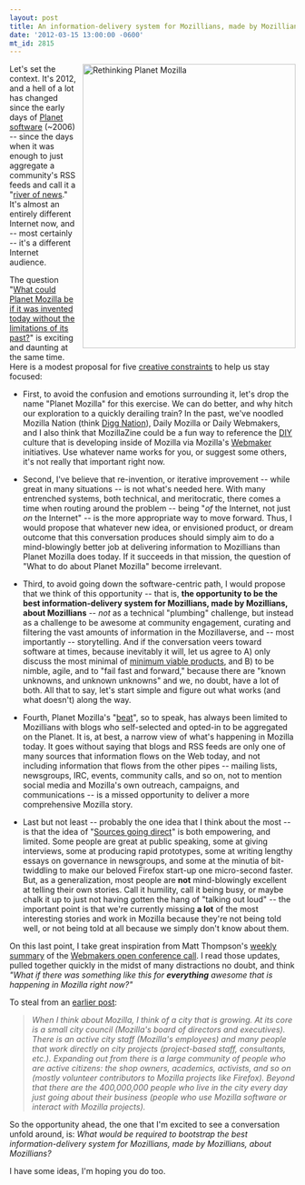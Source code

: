 ```yaml
---
layout: post
title: An information-delivery system for Mozillians, made by Mozillians, about Mozillians
date: '2012-03-15 13:00:00 -0600'
mt_id: 2815
---
```

<div style="float: right; margin: 0 0 10px 10px;"><a href="http://www.flickr.com/photos/phillipadsmith/6500079041/" title="Rethinking Planet Mozilla by phillipadsmith, on Flickr"><img src="http://farm8.staticflickr.com/7020/6500079041_d9aa4daf0b.jpg" width="375" height="500" alt="Rethinking Planet Mozilla"></a></div>

Let's set the context. It's 2012, and a hell of a lot has changed since the early days of [Planet software](http://www.planetplanet.org/) (~2006) -- since the days when it was enough to just aggregate a community's RSS feeds and call it a "[river of news](http://scripting.com/stories/2009/09/02/isRiverOfNewsEnough.html)." It's almost an entirely different Internet now, and -- most certainly -- it's a different Internet audience.

The question "[What could Planet Mozilla be if it was invented today without the limitations of its past?](http://www.phillipadsmith.com/2012/03/is-it-time-to-throw-out-the-planet-with-the-universe.html)" is exciting and daunting at the same time. Here is a modest proposal for five [creative constraints](https://encrypted.google.com/search?hl=en&q=creative%20constraints) to help us stay focused:

* First, to avoid the confusion and emotions surrounding it, let's drop the name "Planet Mozilla" for this exercise. We can do better, and why hitch our exploration to a quickly derailing train? In the past, we've noodled Mozilla Nation (think [Digg Nation](http://revision3.com/diggnation/)), Daily Mozilla or Daily Webmakers, and I also think that MozillaZine could be a fun way to reference the [DIY](https://en.wikipedia.org/wiki/DIY) culture that is developing inside of Mozilla via Mozilla's [Webmaker](https://wiki.mozilla.org/Webmakers/Community_Calls) initiatives. Use whatever name works for you, or suggest some others, it's not really that important right now.

* Second, I've believe that re-invention, or iterative improvement -- while great in many situations -- is not what's needed here. With many entrenched systems, both technical, and meritocratic, there comes a time when routing around the problem -- being "_of_ the Internet, not just _on_ the Internet" -- is the more appropriate way to move forward. Thus, I would propose that whatever new idea, or envisioned product, or dream outcome that this conversation produces should simply aim to do a mind-blowingly better job at delivering information to Mozillians than Planet Mozilla does today. If it succeeds in that mission, the question of "What to do about Planet Mozilla" become irrelevant.

* Third, to avoid going down the software-centric path, I would propose that we think of this opportunity -- that is, **the opportunity to be the best information-delivery system for Mozillians, made by Mozillians, about Mozillians** -- _not_ as a technical "plumbing" challenge, but instead as a challenge to be awesome at community engagement, curating and filtering the vast amounts of information in the Mozillaverse, and -- most importantly -- storytelling. And if the conversation veers toward software at times, because inevitably it will, let us agree to A) only discuss the most minimal of [minimum viable products](https://en.wikipedia.org/wiki/Minimum_viable_product), and B) to be nimble, agile, and to "fail fast and forward," because there are "known unknowns, and unknown unknowns" and we, no doubt, have a lot of both. All that to say, let's start simple and figure out what works (and what doesn't) along the way.

* Fourth, Planet Mozilla's "[beat](https://en.wikipedia.org/wiki/Beat_reporting)", so to speak, has always been limited to Mozillians with blogs who self-selected and opted-in to be aggregated on the Planet. It is, at best, a narrow view of what's happening in Mozilla today. It goes without saying that blogs and RSS feeds are only one of many sources that information flows on the Web today, and not including information that flows from the other pipes -- mailing lists, newsgroups, IRC, events, community calls, and so on, not to mention social media and Mozilla's own outreach, campaigns, and communications -- is a missed opportunity to deliver a more comprehensive Mozilla story.

* Last but not least -- probably the one idea that I think about the most -- is that the idea of "[Sources going direct](http://scripting.com/opmlHowto/dave/hyperCamp/sourcesGoDirect/)" is both empowering, and limited. Some people are great at public speaking, some at giving interviews, some at producing rapid prototypes, some at writing lengthy essays on governance in newsgroups, and some at the minutia of bit-twiddling to make our beloved Firefox start-up one micro-second faster. But, as a generalization, most people are **not** mind-blowingly excellent at telling their own stories. Call it humility, call it being busy, or maybe chalk it up to just not having gotten the hang of "talking out loud" -- the important point is that we're currently missing **a lot** of the most interesting stories and work in Mozilla because they're not being told well, or not being told at all because we simply don't know about them.

On this last point, I take great inspiration from Matt Thompson's [weekly summary](http://openmatt.org/2012/03/08/weekly_update_mar6/) of the [Webmakers open conference call](http://scripting.com/opmlHowto/dave/hyperCamp/sourcesGoDirect/). I read those updates, pulled together quickly in the midst of many distractions no doubt, and think _"What if there was something like this for **everything** awesome that is happening in Mozilla right now?"_

To steal from an [earlier post](http://www.phillipadsmith.com/2011/12/rethinking-planet-mozilla-the-challenge-of-too-much-signal.html):

> _When I think about Mozilla, I think of a city that is growing. At its core is a small city council (Mozilla's board of directors and executives). There is an active city staff (Mozilla's employees) and many people that work directly on city projects (project-based staff, consultants, etc.). Expanding out from there is a large community of people who are active citizens: the shop owners, academics, activists, and so on (mostly volunteer contributors to Mozilla projects like Firefox). Beyond that there are the 400,000,000 people who live in the city every day just going about their business (people who use Mozilla software or interact with Mozilla projects)._

So the opportunity ahead, the one that I'm excited to see a conversation unfold around, is: _What would be required to bootstrap the best information-delivery system for Mozillians, made by Mozillians, about Mozillians?_

I have some ideas, I'm hoping you do too.
